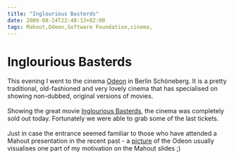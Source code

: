 ```yaml
---
title: "Inglourious Basterds"
date: 2009-08-24T22:48:13+02:00
tags: Mahout,Odeon,Software Foundation,cinema,
---
```


# Inglourious Basterds


This evening I went to the cinema <a href="http://www.yorck.de/kinos/detail/100011">Odeon</a> in Berlin Schöneberg. It 
is a pretty traditional, old-fashioned and very lovely cinema that has specialised on showing non-dubbed, original 
versions of movies.<br><br>Showing the great movie <a href="http://www.inglouriousbasterds-movie.com/">Inglourious 
Basterds</a>, the cinema was completely sold out today. Fortunately we were able to grab some of the last 
tickets.<br><br>Just in case the entrance seemed familiar to those who have attended a Mahout presentation in the 
recent past - a <a href="http://www.flickr.com/photos/extranoise/2317950586/">picture</a> of the Odeon usually 
visualises one part of my motivation on the Mahout slides ;)<br>
